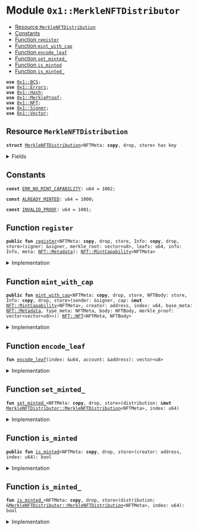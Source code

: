 
<a name="0x1_MerkleNFTDistributor"></a>

# Module `0x1::MerkleNFTDistributor`



-  [Resource `MerkleNFTDistribution`](#0x1_MerkleNFTDistributor_MerkleNFTDistribution)
-  [Constants](#@Constants_0)
-  [Function `register`](#0x1_MerkleNFTDistributor_register)
-  [Function `mint_with_cap`](#0x1_MerkleNFTDistributor_mint_with_cap)
-  [Function `encode_leaf`](#0x1_MerkleNFTDistributor_encode_leaf)
-  [Function `set_minted_`](#0x1_MerkleNFTDistributor_set_minted_)
-  [Function `is_minted`](#0x1_MerkleNFTDistributor_is_minted)
-  [Function `is_minted_`](#0x1_MerkleNFTDistributor_is_minted_)


<pre><code><b>use</b> <a href="BCS.md#0x1_BCS">0x1::BCS</a>;
<b>use</b> <a href="Errors.md#0x1_Errors">0x1::Errors</a>;
<b>use</b> <a href="Hash.md#0x1_Hash">0x1::Hash</a>;
<b>use</b> <a href="MerkleNFT.md#0x1_MerkleProof">0x1::MerkleProof</a>;
<b>use</b> <a href="NFT.md#0x1_NFT">0x1::NFT</a>;
<b>use</b> <a href="Signer.md#0x1_Signer">0x1::Signer</a>;
<b>use</b> <a href="Vector.md#0x1_Vector">0x1::Vector</a>;
</code></pre>



<a name="0x1_MerkleNFTDistributor_MerkleNFTDistribution"></a>

## Resource `MerkleNFTDistribution`



<pre><code><b>struct</b> <a href="MerkleNFT.md#0x1_MerkleNFTDistributor_MerkleNFTDistribution">MerkleNFTDistribution</a>&lt;NFTMeta: <b>copy</b>, drop, store&gt; has key
</code></pre>



<details>
<summary>Fields</summary>


<dl>
<dt>
<code>merkle_root: vector&lt;u8&gt;</code>
</dt>
<dd>

</dd>
<dt>
<code>claimed_bitmap: vector&lt;u128&gt;</code>
</dt>
<dd>

</dd>
</dl>


</details>

<a name="@Constants_0"></a>

## Constants


<a name="0x1_MerkleNFTDistributor_ERR_NO_MINT_CAPABILITY"></a>



<pre><code><b>const</b> <a href="MerkleNFT.md#0x1_MerkleNFTDistributor_ERR_NO_MINT_CAPABILITY">ERR_NO_MINT_CAPABILITY</a>: u64 = 1002;
</code></pre>



<a name="0x1_MerkleNFTDistributor_ALREADY_MINTED"></a>



<pre><code><b>const</b> <a href="MerkleNFT.md#0x1_MerkleNFTDistributor_ALREADY_MINTED">ALREADY_MINTED</a>: u64 = 1000;
</code></pre>



<a name="0x1_MerkleNFTDistributor_INVALID_PROOF"></a>



<pre><code><b>const</b> <a href="MerkleNFT.md#0x1_MerkleNFTDistributor_INVALID_PROOF">INVALID_PROOF</a>: u64 = 1001;
</code></pre>



<a name="0x1_MerkleNFTDistributor_register"></a>

## Function `register`



<pre><code><b>public</b> <b>fun</b> <a href="MerkleNFT.md#0x1_MerkleNFTDistributor_register">register</a>&lt;NFTMeta: <b>copy</b>, drop, store, Info: <b>copy</b>, drop, store&gt;(signer: &signer, merkle_root: vector&lt;u8&gt;, leafs: u64, info: Info, meta: <a href="NFT.md#0x1_NFT_Metadata">NFT::Metadata</a>): <a href="NFT.md#0x1_NFT_MintCapability">NFT::MintCapability</a>&lt;NFTMeta&gt;
</code></pre>



<details>
<summary>Implementation</summary>


<pre><code><b>public</b> <b>fun</b> <a href="MerkleNFT.md#0x1_MerkleNFTDistributor_register">register</a>&lt;NFTMeta: <b>copy</b> + store + drop, Info: <b>copy</b> + store + drop&gt;(signer: &signer, merkle_root: vector&lt;u8&gt;, leafs: u64, info: Info, meta: Metadata): MintCapability&lt;NFTMeta&gt; {
    <b>let</b> bitmap_count = leafs / 128;
    <b>if</b> (bitmap_count * 128 &lt; leafs) {
        bitmap_count = bitmap_count + 1;
    };
    <b>let</b> claimed_bitmap = <a href="Vector.md#0x1_Vector_empty">Vector::empty</a>();
    <b>let</b> j = 0;
    <b>while</b> (j &lt; bitmap_count) {
        <a href="Vector.md#0x1_Vector_push_back">Vector::push_back</a>( &<b>mut</b> claimed_bitmap, 0u128);
        j = j + 1;
    };
    <b>let</b> distribution = <a href="MerkleNFT.md#0x1_MerkleNFTDistributor_MerkleNFTDistribution">MerkleNFTDistribution</a>&lt;NFTMeta&gt;{
        merkle_root,
        claimed_bitmap
    };
    <a href="NFT.md#0x1_NFT_register">NFT::register</a>&lt;NFTMeta, Info&gt;(signer, info, meta);
    move_to(signer, distribution);
    <a href="NFT.md#0x1_NFT_remove_mint_capability">NFT::remove_mint_capability</a>&lt;NFTMeta&gt;(signer)
}
</code></pre>



</details>

<a name="0x1_MerkleNFTDistributor_mint_with_cap"></a>

## Function `mint_with_cap`



<pre><code><b>public</b> <b>fun</b> <a href="MerkleNFT.md#0x1_MerkleNFTDistributor_mint_with_cap">mint_with_cap</a>&lt;NFTMeta: <b>copy</b>, drop, store, NFTBody: store, Info: <b>copy</b>, drop, store&gt;(sender: &signer, cap: &<b>mut</b> <a href="NFT.md#0x1_NFT_MintCapability">NFT::MintCapability</a>&lt;NFTMeta&gt;, creator: address, index: u64, base_meta: <a href="NFT.md#0x1_NFT_Metadata">NFT::Metadata</a>, type_meta: NFTMeta, body: NFTBody, merkle_proof: vector&lt;vector&lt;u8&gt;&gt;): <a href="NFT.md#0x1_NFT_NFT">NFT::NFT</a>&lt;NFTMeta, NFTBody&gt;
</code></pre>



<details>
<summary>Implementation</summary>


<pre><code><b>public</b> <b>fun</b> <a href="MerkleNFT.md#0x1_MerkleNFTDistributor_mint_with_cap">mint_with_cap</a>&lt;NFTMeta: <b>copy</b> + store + drop, NFTBody: store, Info: <b>copy</b> + store + drop&gt;(sender: &signer, cap:&<b>mut</b> MintCapability&lt;NFTMeta&gt;, creator: address, index: u64, base_meta: Metadata, type_meta: NFTMeta, body: NFTBody, merkle_proof:vector&lt;vector&lt;u8&gt;&gt;): <a href="NFT.md#0x1_NFT">NFT</a>&lt;NFTMeta, NFTBody&gt;
    <b>acquires</b> <a href="MerkleNFT.md#0x1_MerkleNFTDistributor_MerkleNFTDistribution">MerkleNFTDistribution</a> {
        <b>let</b> addr = <a href="Signer.md#0x1_Signer_address_of">Signer::address_of</a>(sender);
        <b>let</b> distribution = borrow_global_mut&lt;<a href="MerkleNFT.md#0x1_MerkleNFTDistributor_MerkleNFTDistribution">MerkleNFTDistribution</a>&lt;NFTMeta&gt;&gt;(creator);
        <b>let</b> minted = <a href="MerkleNFT.md#0x1_MerkleNFTDistributor_is_minted_">is_minted_</a>&lt;NFTMeta&gt;(distribution, index);
        <b>assert</b>(!minted, <a href="Errors.md#0x1_Errors_custom">Errors::custom</a>(<a href="MerkleNFT.md#0x1_MerkleNFTDistributor_ALREADY_MINTED">ALREADY_MINTED</a>));
        <b>let</b> leaf_data = <a href="MerkleNFT.md#0x1_MerkleNFTDistributor_encode_leaf">encode_leaf</a>(&index, &addr);
        <b>let</b> verified = <a href="MerkleNFT.md#0x1_MerkleProof_verify">MerkleProof::verify</a>(&merkle_proof, &distribution.merkle_root, <a href="Hash.md#0x1_Hash_sha3_256">Hash::sha3_256</a>(leaf_data));
        <b>assert</b>(verified, <a href="Errors.md#0x1_Errors_custom">Errors::custom</a>(<a href="MerkleNFT.md#0x1_MerkleNFTDistributor_INVALID_PROOF">INVALID_PROOF</a>));
        <a href="MerkleNFT.md#0x1_MerkleNFTDistributor_set_minted_">set_minted_</a>(distribution, index);
        <b>let</b> nft = <a href="NFT.md#0x1_NFT_mint_with_cap">NFT::mint_with_cap</a>&lt;NFTMeta, NFTBody, Info&gt;(creator, cap, base_meta, type_meta, body);
        <b>return</b> nft
    }
</code></pre>



</details>

<a name="0x1_MerkleNFTDistributor_encode_leaf"></a>

## Function `encode_leaf`



<pre><code><b>fun</b> <a href="MerkleNFT.md#0x1_MerkleNFTDistributor_encode_leaf">encode_leaf</a>(index: &u64, account: &address): vector&lt;u8&gt;
</code></pre>



<details>
<summary>Implementation</summary>


<pre><code><b>fun</b> <a href="MerkleNFT.md#0x1_MerkleNFTDistributor_encode_leaf">encode_leaf</a>(index: &u64, account: &address): vector&lt;u8&gt; {
    <b>let</b> leaf = <a href="Vector.md#0x1_Vector_empty">Vector::empty</a>();
    <a href="Vector.md#0x1_Vector_append">Vector::append</a>(&<b>mut</b> leaf, <a href="BCS.md#0x1_BCS_to_bytes">BCS::to_bytes</a>(index));
    <a href="Vector.md#0x1_Vector_append">Vector::append</a>(&<b>mut</b> leaf, <a href="BCS.md#0x1_BCS_to_bytes">BCS::to_bytes</a>(account));
    leaf
}
</code></pre>



</details>

<a name="0x1_MerkleNFTDistributor_set_minted_"></a>

## Function `set_minted_`



<pre><code><b>fun</b> <a href="MerkleNFT.md#0x1_MerkleNFTDistributor_set_minted_">set_minted_</a>&lt;NFTMeta: <b>copy</b>, drop, store&gt;(distribution: &<b>mut</b> <a href="MerkleNFT.md#0x1_MerkleNFTDistributor_MerkleNFTDistribution">MerkleNFTDistributor::MerkleNFTDistribution</a>&lt;NFTMeta&gt;, index: u64)
</code></pre>



<details>
<summary>Implementation</summary>


<pre><code><b>fun</b> <a href="MerkleNFT.md#0x1_MerkleNFTDistributor_set_minted_">set_minted_</a>&lt;NFTMeta: <b>copy</b> + store + drop&gt;(distribution: &<b>mut</b> <a href="MerkleNFT.md#0x1_MerkleNFTDistributor_MerkleNFTDistribution">MerkleNFTDistribution</a>&lt;NFTMeta&gt;, index: u64) {
    <b>let</b> claimed_word_index = index / 128;
    <b>let</b> claimed_bit_index = ((index % 128) <b>as</b> u8);
    <b>let</b> word = <a href="Vector.md#0x1_Vector_borrow_mut">Vector::borrow_mut</a>(&<b>mut</b> distribution.claimed_bitmap, claimed_word_index);
    // word | (1 &lt;&lt; bit_index)
    <b>let</b> mask = 1u128 &lt;&lt; claimed_bit_index;
    *word = (*word | mask);
}
</code></pre>



</details>

<a name="0x1_MerkleNFTDistributor_is_minted"></a>

## Function `is_minted`



<pre><code><b>public</b> <b>fun</b> <a href="MerkleNFT.md#0x1_MerkleNFTDistributor_is_minted">is_minted</a>&lt;NFTMeta: <b>copy</b>, drop, store&gt;(creator: address, index: u64): bool
</code></pre>



<details>
<summary>Implementation</summary>


<pre><code><b>public</b> <b>fun</b> <a href="MerkleNFT.md#0x1_MerkleNFTDistributor_is_minted">is_minted</a>&lt;NFTMeta: <b>copy</b> + store + drop&gt;(creator: address, index: u64): bool
    <b>acquires</b> <a href="MerkleNFT.md#0x1_MerkleNFTDistributor_MerkleNFTDistribution">MerkleNFTDistribution</a> {
        <b>let</b> distribution = borrow_global_mut&lt;<a href="MerkleNFT.md#0x1_MerkleNFTDistributor_MerkleNFTDistribution">MerkleNFTDistribution</a>&lt;NFTMeta&gt;&gt;(creator);
        <a href="MerkleNFT.md#0x1_MerkleNFTDistributor_is_minted_">is_minted_</a>&lt;NFTMeta&gt;(distribution, index)
    }
</code></pre>



</details>

<a name="0x1_MerkleNFTDistributor_is_minted_"></a>

## Function `is_minted_`



<pre><code><b>fun</b> <a href="MerkleNFT.md#0x1_MerkleNFTDistributor_is_minted_">is_minted_</a>&lt;NFTMeta: <b>copy</b>, drop, store&gt;(distribution: &<a href="MerkleNFT.md#0x1_MerkleNFTDistributor_MerkleNFTDistribution">MerkleNFTDistributor::MerkleNFTDistribution</a>&lt;NFTMeta&gt;, index: u64): bool
</code></pre>



<details>
<summary>Implementation</summary>


<pre><code><b>fun</b> <a href="MerkleNFT.md#0x1_MerkleNFTDistributor_is_minted_">is_minted_</a>&lt;NFTMeta: <b>copy</b> + store + drop&gt;(distribution: &<a href="MerkleNFT.md#0x1_MerkleNFTDistributor_MerkleNFTDistribution">MerkleNFTDistribution</a>&lt;NFTMeta&gt;, index: u64): bool {
    <b>let</b> claimed_word_index = index / 128;
    <b>let</b> claimed_bit_index = ((index % 128) <b>as</b> u8);
    <b>let</b> word = <a href="Vector.md#0x1_Vector_borrow">Vector::borrow</a>( &distribution.claimed_bitmap, claimed_word_index);
    <b>let</b> mask = 1u128 &lt;&lt; claimed_bit_index;
    (*word & mask) == mask
}
</code></pre>



</details>
